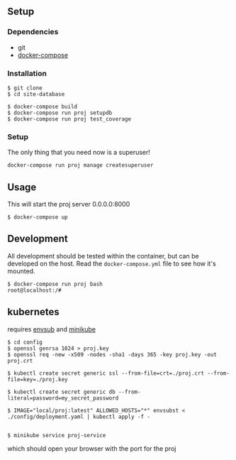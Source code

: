## Setup

### Dependencies

- git
- [docker-compose](https://docs.docker.com/compose/)

### Installation

```
$ git clone
$ cd site-database

$ docker-compose build
$ docker-compose run proj setupdb
$ docker-compose run proj test_coverage
```

### Setup

The only thing that you need now is a superuser!
```
docker-compose run proj manage createsuperuser
```


## Usage

This will start the proj server 0.0.0.0:8000


```
$ docker-compose up
```

## Development

All development should be tested within the container, but can be developed on the host. Read the `docker-compose.yml` file to see how it's mounted.
```
$ docker-compose run proj bash
root@localhost:/#
```

## kubernetes

requires [envsub](https://linux.die.net/man/1/envsubst) and [minikube](https://kubernetes.io/docs/getting-started-guides/minikube/)

```
$ cd config
$ openssl genrsa 1024 > proj.key
$ openssl req -new -x509 -nodes -sha1 -days 365 -key proj.key -out proj.crt

$ kubectl create secret generic ssl --from-file=crt=./proj.crt --from-file=key=./proj.key

$ kubectl create secret generic db --from-literal=password=my_secret_password

$ IMAGE="local/proj:latest" ALLOWED_HOSTS="*" envsubst < ./config/deployment.yaml | kubectl apply -f -


$ minikube service proj-service
```

which should open your browser with the port for the proj
